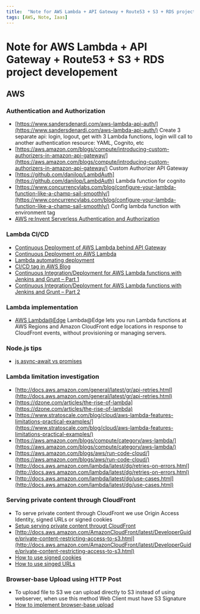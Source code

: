 ```yaml
---
title:  "Note for AWS Lambda + API Gateway + Route53 + S3 + RDS project developement"
tags: [AWS, Note, Iaas]
---
```


Note for AWS Lambda + API Gateway + Route53 + S3 + RDS project developement
====

AWS
-----

### Authentication and Authorization
* [https://www.sandersdenardi.com/aws-lambda-api-auth/](https://www.sandersdenardi.com/aws-lambda-api-auth/)
Create 3 separate api: login, logout, get with 3 Lambda functions, login will call to another authentication resource: YAML, Cognito, etc
* [https://aws.amazon.com/blogs/compute/introducing-custom-authorizers-in-amazon-api-gateway/](https://aws.amazon.com/blogs/compute/introducing-custom-authorizers-in-amazon-api-gateway/)
Custom Authorizer API Gateway
* [https://github.com/danilop/LambdAuth](https://github.com/danilop/LambdAuth) Lambda function for cognito
* [https://www.concurrencylabs.com/blog/configure-your-lambda-function-like-a-champ-sail-smoothly/](https://www.concurrencylabs.com/blog/configure-your-lambda-function-like-a-champ-sail-smoothly/)
Config lambda function with environment tag
* [AWS re:Invent Serverless Authentication and Authorization](https://gitlab.com/wingadium/ReadingDocument/blob/f21f586f2bae119d94c9c006c846783be31c9e26/Serverless%20Authentication%20AWS%20Re%20Invent%202016.pdf)

### Lambda CI/CD

* [Continuous Deployment of AWS Lambda behind API Gateway](https://blog.jayway.com/2016/09/07/continuous-deployment-aws-lambda-behind-api-gateway/)
* [Continuous Deployment on AWS Lambda](https://blog.jayway.com/2016/07/07/continuous-deployment-aws-lambda/)
* [Lambda automating deployment](http://docs.aws.amazon.com/lambda/latest/dg/automating-deployment.html)
* [CI/CD tag in AWS Blog](https://aws.amazon.com/blogs/compute/tag/cicd/)
* [Continuous Integration/Deployment for AWS Lambda functions with Jenkins and Grunt – Part 1](https://aws.amazon.com/blogs/compute/continuous-integration-deployment-for-aws-lambda-functions-with-jenkins-and-grunt-part-1/)
* [Continuous Integration/Deployment for AWS Lambda functions with Jenkins and Grunt – Part 2](https://aws.amazon.com/blogs/compute/continuous-integration-deployment-for-aws-lambda-functions-with-jenkins-and-grunt-part-2/)

### Lambda implementation
* [AWS Lambda@Edge](http://docs.aws.amazon.com/lambda/latest/dg/lambda-edge.html) Lambda@Edge lets you run Lambda functions at AWS Regions and Amazon CloudFront edge locations in response to CloudFront events, without provisioning or managing servers.

### Node.js tips
* [js async-await vs promises](https://hackernoon.com/6-reasons-why-javascripts-async-await-blows-promises-away-tutorial-c7ec10518dd9)

### Lambda limitation investigation

* [http://docs.aws.amazon.com/general/latest/gr/api-retries.html](http://docs.aws.amazon.com/general/latest/gr/api-retries.html)
* [https://dzone.com/articles/the-rise-of-lambda](https://dzone.com/articles/the-rise-of-lambda)
* [https://www.stratoscale.com/blog/cloud/aws-lambda-features-limitations-practical-examples/](https://www.stratoscale.com/blog/cloud/aws-lambda-features-limitations-practical-examples/)
* [https://aws.amazon.com/blogs/compute/category/aws-lambda/](https://aws.amazon.com/blogs/compute/category/aws-lambda/)
* [https://aws.amazon.com/blogs/aws/run-code-cloud/](https://aws.amazon.com/blogs/aws/run-code-cloud/)
* [http://docs.aws.amazon.com/lambda/latest/dg/retries-on-errors.html](http://docs.aws.amazon.com/lambda/latest/dg/retries-on-errors.html)
* [http://docs.aws.amazon.com/lambda/latest/dg/use-cases.html](http://docs.aws.amazon.com/lambda/latest/dg/use-cases.html)

### Serving private content through CloudFront
* To serve private content through CloudFront we use Origin Access Identity, signed URLs or signed cookies
* [Setup serving private content througt CloudFront](http://docs.aws.amazon.com/AmazonCloudFront/latest/DeveloperGuide/private-content-task-list.html)
* [http://docs.aws.amazon.com/AmazonCloudFront/latest/DeveloperGuide/private-content-restricting-access-to-s3.html](http://docs.aws.amazon.com/AmazonCloudFront/latest/DeveloperGuide/private-content-restricting-access-to-s3.html)
* [How to use signed cookies](http://docs.aws.amazon.com/AmazonCloudFront/latest/DeveloperGuide/private-content-signed-cookies.html)
* [How to use singed URLs](http://docs.aws.amazon.com/AmazonCloudFront/latest/DeveloperGuide/private-content-signed-urls.html)

### Browser-base Upload using HTTP Post
* To upload file to S3 we can upload directly to S3 instead of using webserver, when use this method Web Client must have S3 Signature
* [How to implement browser-base upload](http://docs.aws.amazon.com/AmazonS3/latest/API/sigv4-UsingHTTPPOST.html)
